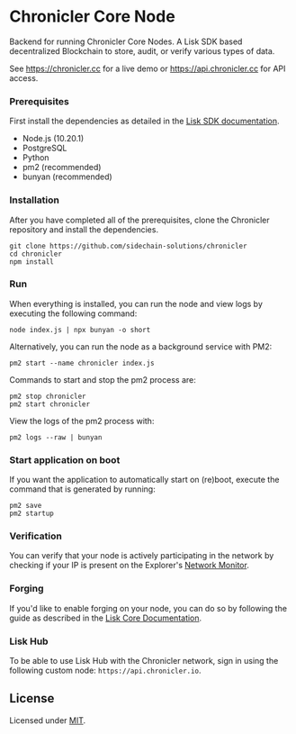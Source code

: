 # Chronicler Core Node

Backend for running Chronicler Core Nodes. A Lisk SDK based decentralized Blockchain to store, audit, or verify various types of data.

See https://chronicler.cc for a live demo or https://api.chronicler.cc for API access.

### Prerequisites

First install the dependencies as detailed in the [Lisk SDK documentation](https://lisk.io/documentation/lisk-sdk/setup).

- Node.js (10.20.1)
- PostgreSQL
- Python
- pm2 (recommended)
- bunyan (recommended)

### Installation

After you have completed all of the prerequisites, clone the Chronicler repository and install the dependencies.

```
git clone https://github.com/sidechain-solutions/chronicler
cd chronicler
npm install
```

### Run

When everything is installed, you can run the node and view logs by executing the following command:

```
node index.js | npx bunyan -o short
```

Alternatively, you can run the node as a background service with PM2:

```
pm2 start --name chronicler index.js
```

Commands to start and stop the pm2 process are:

```
pm2 stop chronicler
pm2 start chronicler
```

View the logs of the pm2 process with:

```
pm2 logs --raw | bunyan
```

### Start application on boot

If you want the application to automatically start on (re)boot, execute the command that is generated by running:

```
pm2 save
pm2 startup
```

### Verification

You can verify that your node is actively participating in the network by checking if your IP is present on the Explorer's [Network Monitor](https://explorer.chronicler.cc/networkMonitor).

### Forging

If you'd like to enable forging on your node, you can do so by following the guide as described in the [Lisk Core Documentation](https://lisk.io/documentation/lisk-core/configuration.html#_forging).

### Lisk Hub

To be able to use Lisk Hub with the Chronicler network, sign in using the following custom node: `https://api.chronicler.io`.

## License

Licensed under [MIT](https://github.com/sidechain-solutions/chronicler/blob/master/LICENSE).
